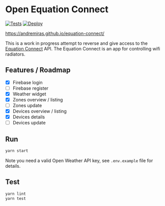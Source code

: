 # Open Equation Connect

[![Tests](https://github.com/AndreMiras/equation-connect/workflows/Tests/badge.svg?branch=develop)](https://github.com/AndreMiras/equation-connect/actions?query=workflow%3ATests)
[![Deploy](https://github.com/AndreMiras/equation-connect/workflows/Deploy/badge.svg?branch=develop)](https://github.com/AndreMiras/equation-connect/actions?query=workflow%3ADeploy)


<https://andremiras.github.io/equation-connect/>

This is a work in progress attempt to reverse and give access to the
[Equation Connect](https://play.google.com/store/apps/details?id=com.equation.connect) API.
The Equation Connect is an app for controlling wifi radiators.

## Features / Roadmap
- [x] Firebase login
- [ ] Firebase register
- [x] Weather widget
- [x] Zones overview / listing
- [ ] Zones update
- [x] Devices overview / listing
- [x] Devices details
- [ ] Devices update

## Run
```sh
yarn start
```
Note you need a valid Open Weather API key, see `.env.example` file for details.

## Test
```sh
yarn lint
yarn test
```
